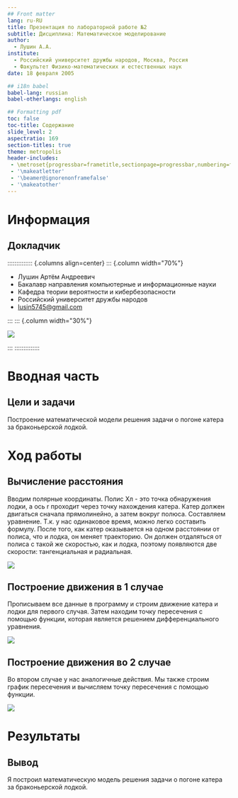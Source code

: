 ```yaml
---
## Front matter
lang: ru-RU
title: Презентация по лабораторной работе №2
subtitle: Дисциплина: Математическое моделирование
author:
  - Лушин А.А.
institute:
  - Российский университет дружбы народов, Москва, Россия
  - Факультет Физико-математических и естественных наук
date: 18 февраля 2005

## i18n babel
babel-lang: russian
babel-otherlangs: english

## Formatting pdf
toc: false
toc-title: Содержание
slide_level: 2
aspectratio: 169
section-titles: true
theme: metropolis
header-includes:
 - \metroset{progressbar=frametitle,sectionpage=progressbar,numbering=fraction}
 - '\makeatletter'
 - '\beamer@ignorenonframefalse'
 - '\makeatother'
---
```


# Информация

## Докладчик

:::::::::::::: {.columns align=center}
::: {.column width="70%"}

  * Лушин Артём Андреевич
  * Бакалавр направления компьютерные и информационные науки
  * Кафедра теории вероятности и кибербезопасности
  * Российский университет дружбы народов
  * [lusin5745@gmail.com](mailto:lusin5745@gmail.com)

:::
::: {.column width="30%"}

![](/home/aalushin1/presa/image/me.jpg)

:::
::::::::::::::

# Вводная часть

## Цели и задачи

Построение математической модели решения задачи о погоне катера за браконьерской лодкой.

# Ход работы

## Вычисление расстояния

Вводим полярные координаты. Полис Хл - это точка обнаружения лодки, а ось r проходит через точку нахождения катера. Катер должен двигаться сначала прямолинейно, а затем вокруг полюса. Составляем уравнение. Т.к. у нас одинаковое время, можно легко составить формулу. После того, как катер оказывается на одном расстоянии от полиса, что и лодка, он меняет траекторию. Он должен отдаляться от полиса с такой же скоростью, как и лодка, поэтому появляются две скорости: тангенциальная и радиальная. 

![](/home/aalushin1/presa/image/2.png)

## Построение движения в 1 случае

Прописываем все данные в программу и строим движение катера и лодки для первого случая. Затем находим точку пересечения с помощью функции, которая является решением дифференциального уравнения. 

![](/home/aalushin1/presa/image/11.png)

## Построение движения во 2 случае 

Во втором случае у нас аналогичные действия. Мы также строим график пересечения и вычисляем точку пересечения с помощью функции. 

![](/home/aalushin1/presa/image/8.png)

# Результаты

## Вывод 

Я построил математическую модель решения задачи о погоне катера за браконьерской лодкой.


